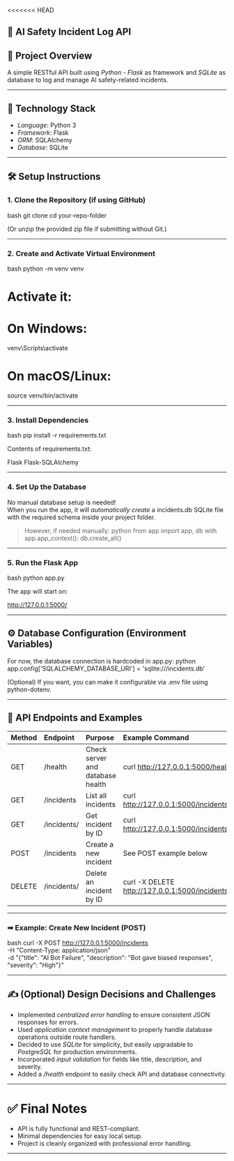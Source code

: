 <<<<<<< HEAD
## 🚀 AI Safety Incident Log API

## 📆 Project Overview

A simple RESTful API built using *Python - Flask* as framework and *SQLite* as database to log and manage AI safety-related incidents.

---

## 💪 Technology Stack

- *Language*: Python 3
- *Framework*: Flask
- *ORM*: SQLAlchemy
- *Database*: SQLite

---

## 🛠 Setup Instructions

### 1. Clone the Repository (if using GitHub)

bash
git clone <your-repo-link>
cd your-repo-folder

(Or unzip the provided zip file if submitting without Git.)

---

### 2. Create and Activate Virtual Environment

bash
python -m venv venv
# Activate it:
# On Windows:
venv\Scripts\activate
# On macOS/Linux:
source venv/bin/activate


---

### 3. Install Dependencies

bash
pip install -r requirements.txt


Contents of requirements.txt:

Flask
Flask-SQLAlchemy


---

### 4. Set Up the Database

No manual database setup is needed!  
When you run the app, it will *automatically create* a incidents.db SQLite file with the required schema inside your project folder.

> However, if needed manually:
python
from app import app, db
with app.app_context():
    db.create_all()


---

### 5. Run the Flask App

bash
python app.py


The app will start on:

http://127.0.0.1:5000/


---

## ⚙ Database Configuration (Environment Variables)

For now, the database connection is hardcoded in app.py:
python
app.config['SQLALCHEMY_DATABASE_URI'] = 'sqlite:///incidents.db'


(Optional) If you want, you can make it configurable via .env file using python-dotenv.

---

## 📢 API Endpoints and Examples

| Method | Endpoint             | Purpose                   | Example Command |
|:-------|:---------------------|:---------------------------|:----------------|
| GET    | /health             | Check server and database health | curl http://127.0.0.1:5000/health |
| GET    | /incidents          | List all incidents         | curl http://127.0.0.1:5000/incidents |
| GET    | /incidents/<id>     | Get incident by ID         | curl http://127.0.0.1:5000/incidents/1 |
| POST   | /incidents          | Create a new incident      | See POST example below |
| DELETE | /incidents/<id>     | Delete an incident by ID   | curl -X DELETE http://127.0.0.1:5000/incidents/1 |

---

### ➡ Example: Create New Incident (POST)

bash
curl -X POST http://127.0.0.1:5000/incidents \
-H "Content-Type: application/json" \
-d "{\"title\": \"AI Bot Failure\", \"description\": \"Bot gave biased responses\", \"severity\": \"High\"}"


---

## ✍ (Optional) Design Decisions and Challenges

- Implemented *centralized error handling* to ensure consistent JSON responses for errors.
- Used *application context management* to properly handle database operations outside route handlers.
- Decided to use *SQLite* for simplicity, but easily upgradable to *PostgreSQL* for production environments.
- Incorporated *input validation* for fields like title, description, and severity.
- Added a */health* endpoint to easily check API and database connectivity.

---

# ✅ Final Notes

- API is fully functional and REST-compliant.
- Minimal dependencies for easy local setup.
- Project is cleanly organized with professional error handling.

---